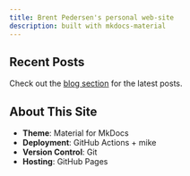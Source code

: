 ```yaml
---
title: Brent Pedersen's personal web-site
description: built with mkdocs-material
---
```


<!-- about me -->

## Recent Posts

Check out the [blog section](blog/index.md) for the latest posts.

## About This Site

- **Theme**: Material for MkDocs
- **Deployment**: GitHub Actions + mike
- **Version Control**: Git
- **Hosting**: GitHub Pages

<!-- ---

![GitHub stars](https://img.shields.io/github/stars/yourusername/yourrepo?style=social)
![GitHub forks](https://img.shields.io/github/forks/yourusername/yourrepo?style=social)
-->
